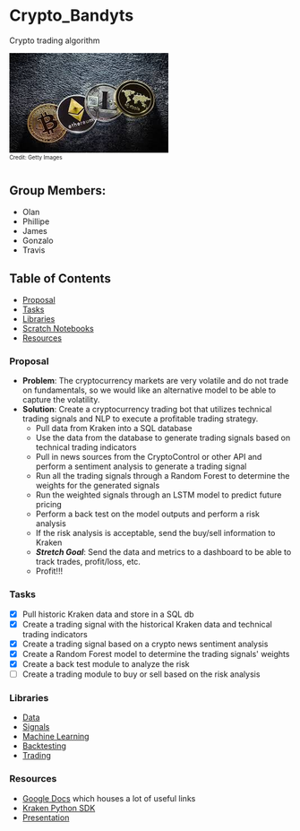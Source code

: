 # Crypto_Bandyts
Crypto trading algorithm

![](images/crypto_image.jpg "Source: https://www.telegraph.co.uk/technology/digital-money/how-to-understand-cryptocurrency-terminology/")  
<sup><sup>Credit: Getty Images</sup></sup>

  
## Group Members:
* Olan
* Phillipe
* James
* Gonzalo
* Travis

## Table of Contents
* [Proposal](#Proposal)
* [Tasks](#Tasks)
* [Libraries](#Libraries)
* [Scratch Notebooks](libs/notebooks)
* [Resources](#Resources)

### Proposal
* **Problem**: The cryptocurrency markets are very volatile and do not trade on fundamentals, so we would like an alternative model to be able to capture the volatility.  
* **Solution**: Create a cryptocurrency trading bot that utilizes technical trading signals and NLP to execute a profitable trading strategy.
    * Pull data from Kraken into a SQL database
    * Use the data from the database to generate trading signals based on technical trading indicators
    * Pull in news sources from the CryptoControl or other API and perform a sentiment analysis to generate a trading signal
    * Run all the trading signals through a Random Forest to determine the weights for the generated signals
    * Run the weighted signals through an LSTM model to predict future pricing
    * Perform a back test on the model outputs and perform a risk analysis
    * If the risk analysis is acceptable, send the buy/sell information to Kraken
    * ***Stretch Goal***: Send the data and metrics to a dashboard to be able to track trades, profit/loss, etc.
    * Profit!!!

### Tasks
- [x] Pull historic Kraken data and store in a SQL db
- [x] Create a trading signal with the historical Kraken data and technical trading indicators
- [x] Create a trading signal based on a crypto news sentiment analysis
- [x] Create a Random Forest model to determine the trading signals' weights
- [x] Create a back test module to analyze the risk
- [ ] Create a trading module to buy or sell based on the risk analysis

### Libraries
* [Data](libs/data)
* [Signals](libs/signals)
* [Machine Learning](libs/ml-models)
* [Backtesting](libs/backtest)
* [Trading](libs/trading)

### Resources 
* [Google Docs](https://docs.google.com/document/d/1GrOYwcoCp7ZqUtgUvB9V7iqvB39htRWjOiBAbJ3R6TM/edit) which houses a lot of useful links
* [Kraken Python SDK](https://github.com/veox/python3-krakenex)
* [Presentation](https://docs.google.com/presentation/d/1Kz9JU7hRtkeckNYInshUGnPMhwsbvH0G9_z9Z8SRfOM/edit?ts=6000f74a#slide=id.gb63e9279bc_1_15)

